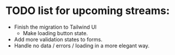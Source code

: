 # TODO list for upcoming streams:

- Finish the migration to Tailwind UI
  - Make loading button state.
- Add more validation states to forms.
- Handle no data / errors / loading in a more elegant way.

